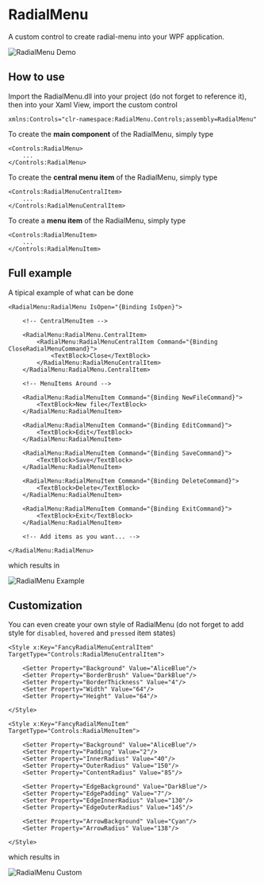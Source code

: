 RadialMenu
===========

A custom control to create radial-menu into your WPF application.

![RadialMenu Demo](https://raw.githubusercontent.com/Julien-Marcou/RadialMenu/master/Resources/RadialMenu.gif)

How to use
-----------

Import the RadialMenu.dll into your project (do not forget to reference it),
then into your Xaml View, import the custom control

    xmlns:Controls="clr-namespace:RadialMenu.Controls;assembly=RadialMenu"

To create the **main component** of the RadialMenu, simply type

    <Controls:RadialMenu>
        ...
    </Controls:RadialMenu>

To create the **central menu item** of the RadialMenu, simply type

    <Controls:RadialMenuCentralItem>
        ...
    </Controls:RadialMenuCentralItem>


To create a **menu item** of the RadialMenu, simply type

    <Controls:RadialMenuItem>
        ...
    </Controls:RadialMenuItem>

Full example
-----------

A tipical example of what can be done

    <RadialMenu:RadialMenu IsOpen="{Binding IsOpen}">

        <!-- CentralMenuItem -->

        <RadialMenu:RadialMenu.CentralItem>
            <RadialMenu:RadialMenuCentralItem Command="{Binding CloseRadialMenuCommand}">
                <TextBlock>Close</TextBlock>
            </RadialMenu:RadialMenuCentralItem>
        </RadialMenu:RadialMenu.CentralItem>

        <!-- MenuItems Around -->

        <RadialMenu:RadialMenuItem Command="{Binding NewFileCommand}">
            <TextBlock>New file</TextBlock>
        </RadialMenu:RadialMenuItem>

        <RadialMenu:RadialMenuItem Command="{Binding EditCommand}">
            <TextBlock>Edit</TextBlock>
        </RadialMenu:RadialMenuItem>

        <RadialMenu:RadialMenuItem Command="{Binding SaveCommand}">
            <TextBlock>Save</TextBlock>
        </RadialMenu:RadialMenuItem>

        <RadialMenu:RadialMenuItem Command="{Binding DeleteCommand}">
            <TextBlock>Delete</TextBlock>
        </RadialMenu:RadialMenuItem>

        <RadialMenu:RadialMenuItem Command="{Binding ExitCommand}">
            <TextBlock>Exit</TextBlock>
        </RadialMenu:RadialMenuItem>

        <!-- Add items as you want... -->

    </RadialMenu:RadialMenu>

which results in

![RadialMenu Example](https://raw.githubusercontent.com/Julien-Marcou/RadialMenu/master/Resources/RadialMenuExample.png)

Customization
-----------

You can even create your own style of RadialMenu (do not forget to add style for `disabled`, `hovered` and `pressed` item states)

    <Style x:Key="FancyRadialMenuCentralItem" TargetType="Controls:RadialMenuCentralItem">

        <Setter Property="Background" Value="AliceBlue"/>
        <Setter Property="BorderBrush" Value="DarkBlue"/>
        <Setter Property="BorderThickness" Value="4"/>
        <Setter Property="Width" Value="64"/>
        <Setter Property="Height" Value="64"/>

    </Style>

    <Style x:Key="FancyRadialMenuItem" TargetType="Controls:RadialMenuItem">

        <Setter Property="Background" Value="AliceBlue"/>
        <Setter Property="Padding" Value="2"/>
        <Setter Property="InnerRadius" Value="40"/>
        <Setter Property="OuterRadius" Value="150"/>
        <Setter Property="ContentRadius" Value="85"/>

        <Setter Property="EdgeBackground" Value="DarkBlue"/>
        <Setter Property="EdgePadding" Value="7"/>
        <Setter Property="EdgeInnerRadius" Value="130"/>
        <Setter Property="EdgeOuterRadius" Value="145"/>

        <Setter Property="ArrowBackground" Value="Cyan"/>
        <Setter Property="ArrowRadius" Value="138"/>

    </Style>

which results in

![RadialMenu Custom](https://raw.githubusercontent.com/Julien-Marcou/RadialMenu/master/Resources/RadialMenuCustom.png)
